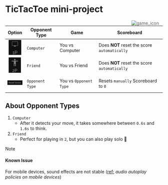 # TicTacToe mini-project

> <img src="https://cdn-icons-png.flaticon.com/512/18975/18975212.png" width="100" alt="game_icon" align="right" />

| Option                                               | Opponent Type   | Game                   | Scoreboard                                   |
| ---------------------------------------------------- | --------------- | ---------------------- | -------------------------------------------- |
| ![computer_icon](./images/opponentType_computer.png) | `Computer`      | You vs Computer        | Does **NOT** reset the score `automatically` |
| ![friend_icon](./images/opponentType_friend.png)     | `Friend`        | You vs Friend          | Does **NOT** reset the score `automatically` |
| ![score_reset_button](./images/resetScore.png)       | `Opponent Type` | You vs `Opponent Type` | Resets `manually` Scoreboard to `0`          |

## About Opponent Types

1. `Computer`
   - After it detects your move, it takes somewhere between `0.6s` and `1.6s` to think.
2. `Friend`
   - Perfect for playing in `2`, but you can also play solo 🥸

> [!NOTE]
>
> #### Known Issue
>
> For mobile devices, sound effects are not stable (<ins>ref:</ins> _audio autoplay policies on mobile devices_)
